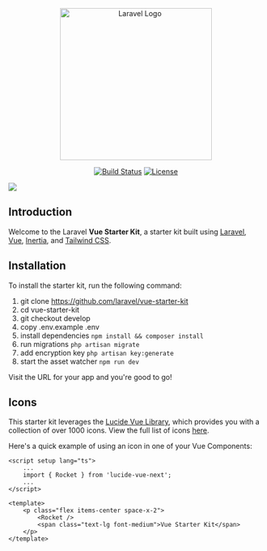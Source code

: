 <p align="center"><a href="https://laravel.com" target="_blank"><img src="https://cdn.devdojo.com/assets/svg/laravel-vue-logo.svg" width="300" alt="Laravel Logo"></a></p>

<p align="center">
<a href="https://github.com/laravel/vue-starter-kit/actions"><img src="https://github.com/laravel/vue-starter-kit/workflows/tests/badge.svg" alt="Build Status"></a>
<a href="https://packagist.org/packages/laravel/framework"><img src="https://img.shields.io/packagist/l/laravel/framework" alt="License"></a>
</p>

<img src="https://cdn.devdojo.com/images/december2024/screenshot.png" />

## Introduction

Welcome to the Laravel **Vue Starter Kit**, a starter kit built using [Laravel](https://laravel.com), [Vue](https://vuejs.org), [Inertia](https://inertiajs.com), and [Tailwind CSS](https://tailwindcss.com).

## Installation

To install the starter kit, run the following command:

1. git clone https://github.com/laravel/vue-starter-kit
2. cd vue-starter-kit
3. git checkout develop
3. copy .env.example .env
4. install dependencies `npm install && composer install`
5. run migrations `php artisan migrate`
6. add encryption key `php artisan key:generate`
7. start the asset watcher `npm run dev`

Visit the URL for your app and you're good to go!

## Icons

This starter kit leverages the [Lucide Vue Library](https://lucide.dev/guide/packages/lucide-vue-next), which provides you with a collection of over 1000 icons. View the full list of icons [here](https://lucide.dev/icons).

Here's a quick example of using an icon in one of your Vue Components:

```
<script setup lang="ts">
    ...
    import { Rocket } from 'lucide-vue-next';
    ...
</script>

<template>
    <p class="flex items-center space-x-2">
        <Rocket />
        <span class="text-lg font-medium">Vue Starter Kit</span>
    </p>
</template>
```